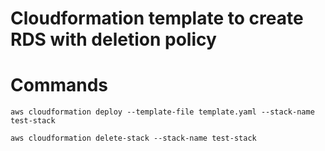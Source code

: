 # Cloudformation template to create RDS with deletion policy

# Commands
```
aws cloudformation deploy --template-file template.yaml --stack-name test-stack

aws cloudformation delete-stack --stack-name test-stack
```